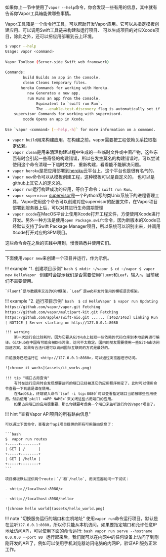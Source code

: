 如果你上一节中使用了`vapor --help`命令，你会发现一些有用的信息，其中就有告诉你Vapor工具箱能做哪些事情。

Vapor工具箱是一个命令行工具，可以帮助开发Vapor应用。它可以从指定模板创建应用、可以调用Swift工具链来构建和运行项目、
可以生成项目的对应Xcode项目，除此之外，还可以把应用部署到云上环境。


```bash
$ vapor --help
Usage: vapor <command>

Vapor Toolbox (Server-side Swift web framework)

Commands:
        build Builds an app in the console.
        clean Cleans temporary files.
       heroku Commands for working with Heroku.
          new Generates a new app.
          run Runs an app from the console.
              Equivalent to `swift run Run`.
              The --enable-test-discovery flag is automatically set if needed.
    supervisor Commands for working with supervisord.
        xcode Opens an app in Xcode.

Use `vapor <command> [--help,-h]` for more information on a command.
```

- `vapor build`用来构建应用，在构建之前，vapor需要按工程依赖关系拉取指定依赖。
- `vapor clean`是用来清理构建过程中生成的一些临时文件或中间产物，这些东西有时会引起一些奇怪的构建错误，所以在发生莫名的构建错误时，可以尝试使用这个命令清理一下临时文件，
重新构建，看看能不能解决问题。
- `vapor heroku`是把应用部署到[heroku](https://www.heroku.com/)云平台上，这个平台也是很有名气的。
- `Vapor new`命令可以从模板创建工程，这种模板可以是自定义的，
也可以是github上其它人的定义的。
- `vapor run`运行构建成功的应用，等价于命令：`swift run Run`。
- `vapor supervisor` [supervisor]是一个Python写的类Unix系统下的进程管理工具，Vapor使用这个命令可以创建对应supervisor的配置文件，在Vapor项目部署到服务器上后，可以对其进行生命周期管理
- `vapor xcode`在MacOS平台上使用Xcode打开工程文件，方便使用Xcode进行开发。另外一种方法是使用`open Package.swift`命令，因为新版本的Xcode已经默认支持了Swift Package Manager项目，所以系统可以识别出来，并调用Xcode打开对应的SPM项目。

这些命令会在之后的实践中用到，慢慢熟悉并使用它们。

---

下面使用`vapor new`来创建一个项目并运行，作为示例。

!!! example "1. 创建项目示例"
    ```bash
    $ mkdir ~/vapor
    $ cd ~/vapor
    $ vapor new HelloVapor
    ```
    创建时会提示我们是否需要使用`Fluent`和`Leaf`，输入`n`，目前我们不需要使用。

    `Fluent`是与数据库交互的ORM框架，`Leaf`是web开发时使用的模板语言框架。

!!! example "2. 运行项目示例"
    ```bash 
    $ cd HelloVapor
    $ vapor run
    Updating https://github.com/vapor/vapor.git
    Fetching https://github.com/vapor/multipart-kit.git
    Fetching https://github.com/apple/swift-nio.git
    ......
    [1462/1462] Linking Run
    [ NOTICE ] Server starting on http://127.0.0.1:8080
    ```

    !!! warning
        第一次运行会比较耗时，因为它要从GitHub上拉取一些依赖的代码仓库到本地后再进行编译。GitHub在中国有可能会被DNS污染，访问不太稳定。国内的朋友需要使用一些GitHub访问加速方案，如果有合法代理可以访问国际互联网的方式是最好的。

    目前服务已经运行在 <http://127.0.0.1:8080>，可以通过浏览器进行访问。

    ![chrome it works](assets/it_works.png)

    !!! tip "端口占用查询"
        有时在运行应用时会发现想要监听的端口已经被其它的应用程序绑定了，此时可以使用命令查看一下到底是谁在使用。
        在MacOS上，终端键入命令`lsof -i tcp:8080`可以查看指定端口当前被哪些应用使用。然后使用`pkill <APP_NAME>`来关闭这些占用端口的应用。
        如果占用端口的应用很重要，那么你就要考虑换一个端口来监听运行你的Vapor项目了。


!!! hint "查看Vapor API项目的所有路由信息"
    
    可以通过下面命令，查看这个api项目提供的所有可用路由信息了： 

    ```bash
    $  vapor run routes
    +-----+--------+
    | GET | /      |
    +-----+--------+
    | GET | /hello |
    +-----+--------+
    ```

    项目模板默认提供两个route：`/`和`/hello`, 用浏览器访问一下试试：

    - <http://localhost:8080/>

    - <http://localhost:8080/hello>

    ![chrome hello world](assets/hello_world.png)


!!! note "切换服务运行的端口和主机地址"
    使用`vapor run`命令运行项目，默认是在监听`127.0.0.1:8080`，所以你只能从本机访问。如果要指定端口和允许任意IP地址访问API，可以使用下面的命令运行:
    ```bash
    vapor run serve --hostname 0.0.0.0 --port 80
    ```
    运行起来后，我们就可以在内网中的任何设备上访问了到刚刚开发的API了，例如可以使用手机浏览器访问电脑的内网IP，验证API服务正常工作。


[supervisor]: <https://github.com/Supervisor/supervisor>